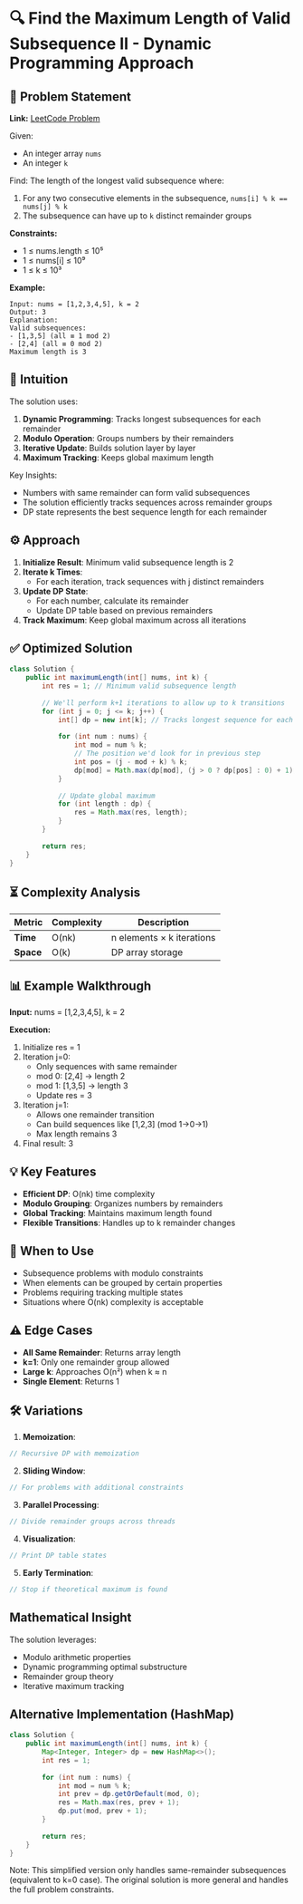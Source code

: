 # 🔍 Find the Maximum Length of Valid Subsequence II - Dynamic Programming Approach

## 📜 Problem Statement
**Link:** [LeetCode Problem](https://leetcode.com/problems/find-the-maximum-length-of-valid-subsequence-ii/description/?envType=daily-question&envId=2025-07-17)

Given:
- An integer array `nums`
- An integer `k`

Find:
The length of the longest valid subsequence where:
1. For any two consecutive elements in the subsequence, `nums[i] % k == nums[j] % k`
2. The subsequence can have up to `k` distinct remainder groups

**Constraints:**
- 1 ≤ nums.length ≤ 10⁵
- 1 ≤ nums[i] ≤ 10⁹
- 1 ≤ k ≤ 10³

**Example:**
```text
Input: nums = [1,2,3,4,5], k = 2
Output: 3
Explanation:
Valid subsequences:
- [1,3,5] (all ≡ 1 mod 2)
- [2,4] (all ≡ 0 mod 2)
Maximum length is 3
```

## 🧠 Intuition
The solution uses:
1. **Dynamic Programming**: Tracks longest subsequences for each remainder
2. **Modulo Operation**: Groups numbers by their remainders
3. **Iterative Update**: Builds solution layer by layer
4. **Maximum Tracking**: Keeps global maximum length

Key Insights:
- Numbers with same remainder can form valid subsequences
- The solution efficiently tracks sequences across remainder groups
- DP state represents the best sequence length for each remainder

## ⚙️ Approach
1. **Initialize Result**: Minimum valid subsequence length is 2
2. **Iterate k Times**:
   - For each iteration, track sequences with j distinct remainders
3. **Update DP State**:
   - For each number, calculate its remainder
   - Update DP table based on previous remainders
4. **Track Maximum**: Keep global maximum across all iterations

## ✅ Optimized Solution
```java
class Solution {
    public int maximumLength(int[] nums, int k) {
        int res = 1; // Minimum valid subsequence length
        
        // We'll perform k+1 iterations to allow up to k transitions
        for (int j = 0; j <= k; j++) {
            int[] dp = new int[k]; // Tracks longest sequence for each remainder
            
            for (int num : nums) {
                int mod = num % k;
                // The position we'd look for in previous step
                int pos = (j - mod + k) % k;
                dp[mod] = Math.max(dp[mod], (j > 0 ? dp[pos] : 0) + 1);
            }
            
            // Update global maximum
            for (int length : dp) {
                res = Math.max(res, length);
            }
        }
        
        return res;
    }
}
```

## ⏳ Complexity Analysis
| Metric          | Complexity | Description |
|-----------------|------------|-------------|
| **Time**        | O(nk)      | n elements × k iterations |
| **Space**       | O(k)       | DP array storage |

## 📊 Example Walkthrough
**Input:** nums = [1,2,3,4,5], k = 2

**Execution:**
1. Initialize res = 1
2. Iteration j=0:
   - Only sequences with same remainder
   - mod 0: [2,4] → length 2
   - mod 1: [1,3,5] → length 3
   - Update res = 3
3. Iteration j=1:
   - Allows one remainder transition
   - Can build sequences like [1,2,3] (mod 1→0→1)
   - Max length remains 3
4. Final result: 3

## 💡 Key Features
- **Efficient DP**: O(nk) time complexity
- **Modulo Grouping**: Organizes numbers by remainders
- **Global Tracking**: Maintains maximum length found
- **Flexible Transitions**: Handles up to k remainder changes

## 🚀 When to Use
- Subsequence problems with modulo constraints
- When elements can be grouped by certain properties
- Problems requiring tracking multiple states
- Situations where O(nk) complexity is acceptable

## ⚠️ Edge Cases
- **All Same Remainder**: Returns array length
- **k=1**: Only one remainder group allowed
- **Large k**: Approaches O(n²) when k ≈ n
- **Single Element**: Returns 1

## 🛠 Variations
1. **Memoization**:
```java
// Recursive DP with memoization
```

2. **Sliding Window**:
```java
// For problems with additional constraints
```

3. **Parallel Processing**:
```java
// Divide remainder groups across threads
```

4. **Visualization**:
```java
// Print DP table states
```

5. **Early Termination**:
```java
// Stop if theoretical maximum is found
```

## Mathematical Insight
The solution leverages:
- Modulo arithmetic properties
- Dynamic programming optimal substructure
- Remainder group theory
- Iterative maximum tracking

## Alternative Implementation (HashMap)
```java
class Solution {
    public int maximumLength(int[] nums, int k) {
        Map<Integer, Integer> dp = new HashMap<>();
        int res = 1;
        
        for (int num : nums) {
            int mod = num % k;
            int prev = dp.getOrDefault(mod, 0);
            res = Math.max(res, prev + 1);
            dp.put(mod, prev + 1);
        }
        
        return res;
    }
}
```
Note: This simplified version only handles same-remainder subsequences (equivalent to k=0 case). The original solution is more general and handles the full problem constraints.